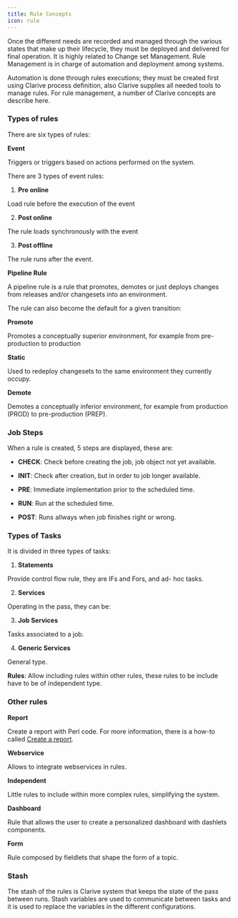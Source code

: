 ```yaml
---
title: Rule Concepts
icon: rule
---
```


Once the different needs are recorded and managed through the
various states that make up their lifecycle, they must be deployed and delivered for final operation.
It is highly related to Change set Management.
Rule Management is in charge of automation and deployment among systems.

Automation is done through rules executions; they must be
created first using Clarive process definition, also Clarive supplies
all needed tools to manage rules. For rule management, a number of
Clarive concepts are describe here.

### Types of rules

There are six types of rules:

**Event**

Triggers or triggers based on actions performed on the system.

There are 3 types of event rules:

1) **Pre online**

Load rule before the execution of the event

2) **Post online**

The rule loads synchronously with the event

3) **Post offline**

The rule runs after the event.

**Pipeline Rule**

A pipeline rule is a rule that promotes, demotes or just deploys
changes from releases and/or changesets into an environment.

The rule can also become the default for a given transition:

**Promote**

Promotes a conceptually superior environment,
for example from pre-production to production

**Static**

Used to redeploy changesets to the same environment they currently occupy.

**Demote**

Demotes a conceptually inferior environment,
for example from production (PROD) to pre-production (PREP).

### Job Steps

When a rule is created, 5 steps are displayed, these are:

- **CHECK**: Check before creating the job, job object not yet available.

- **INIT**: Check after creation, but in order to job longer available.

- **PRE**: Immediate implementation prior to the scheduled time.

- **RUN**: Run at the scheduled time.

- **POST**: Runs allways when job finishes right or wrong.


### Types of Tasks

It is divided in three types of tasks:

1) **Statements**

Provide control flow rule, they are IFs and Fors, and ad- hoc tasks.

2) **Services**

Operating in the pass,  they can be:

3) **Job Services**

Tasks associated to a job.

4) **Generic Services**

General type.

**Rules**: Allow including rules within other rules, these rules to be include have to be of independent type.

### Other rules

**Report**

Create a report with Perl code. For more information, there is a how-to called [Create a report](how-to/create-reports).

**Webservice**

Allows to integrate webservices in rules.

**Independent**

Little rules to include within more complex rules, simplifying the system.

**Dashboard**

Rule that allows the user to create a personalized dashboard with dashlets components.

**Form**

Rule composed by fieldlets that shape the form of a topic.

### Stash

The stash of the rules is Clarive system that keeps the state of the pass between runs.
Stash variables are used to communicate between tasks and
it is used to replace the variables in the different configurations.
